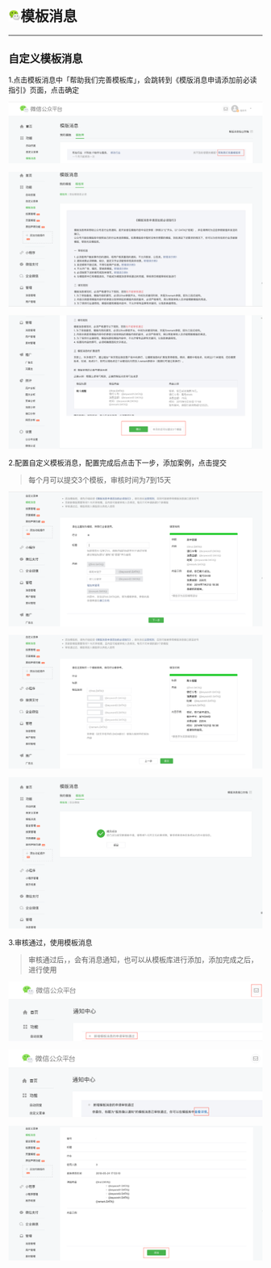 # <img src="../images/icon/wechat.jpeg" style="zoom:3%" />模板消息

---

## 自定义模板消息

1.点击模板消息中「帮助我们完善模板库」，会跳转到《模版消息申请添加前必读指引》页面，点击确定

![SecurityCenter](../images/wechat_content/wechat-message5.png)

![SecurityCenter](../images/wechat_content/wechat-message6.png)

![SecurityCenter](../images/wechat_content/wechat-message7.png)

2.配置自定义模板消息，配置完成后点击下一步，添加案例，点击提交

>每个月可以提交3个模板，审核时间为7到15天

![SecurityCenter](../images/wechat_content/wechat-message8.png)

![SecurityCenter](../images/wechat_content/wechat-message9.png)

![SecurityCenter](../images/wechat_content/wechat-message10.png)

3.审核通过，使用模板消息

>审核通过后，，会有消息通知，也可以从模板库进行添加，添加完成之后，进行使用

![SecurityCenter](../images/wechat_content/wechat-message16.png)

![SecurityCenter](../images/wechat_content/wechat-message17.png)

![SecurityCenter](../images/wechat_content/wechat-message18.png)